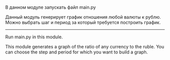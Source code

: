 В данном модуле запускать файл main.py

Данный модуль генерирует график отношения любой валюты к рублю. Можно выбрать шаг и период за который требуется построить график.

___

Run main.py in this module.

This module generates a graph of the ratio of any currency to the ruble. You can choose the step and period for which you want to build a graph.